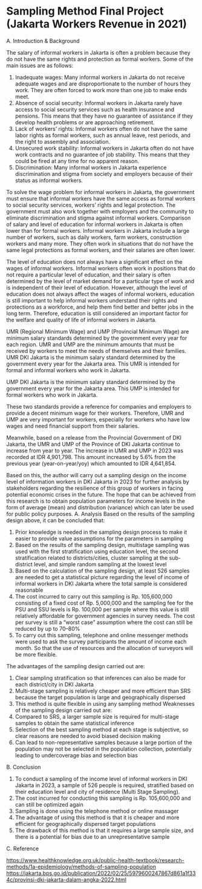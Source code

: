# Sampling Method Final Project (Jakarta Workers Revenue in 2021)
A. Introduction & Background

The salary of informal workers in Jakarta is often a problem because they do not have the same rights and protection as formal workers. Some of the main issues are as follows:

1. Inadequate wages: Many informal workers in Jakarta do not receive adequate wages and are disproportionate to the number of hours they work. They are often forced to work more than one job to make ends meet.
2. Absence of social security: Informal workers in Jakarta rarely have access to social security services such as health insurance and pensions. This means that they have no guarantee of assistance if they develop health problems or are approaching retirement.
3. Lack of workers’ rights: Informal workers often do not have the same labor rights as formal workers, such as annual leave, rest periods, and the right to assembly and association.
4. Unsecured work stability: Informal workers in Jakarta often do not have work contracts and no guarantee of job stability. This means that they could be fired at any time for no apparent reason.
5. Discrimination: Many informal workers in Jakarta experience discrimination and stigma from society and employers because of their status as informal workers.

To solve the wage problem for informal workers in Jakarta, the government must ensure that informal workers have the same access as formal workers to social security services, workers’ rights and legal protection. The government must also work together with employers and the community to eliminate discrimination and stigma against informal workers.
Comparison of salary and level of education for informal workers in Jakarta is often lower than for formal workers. Informal workers in Jakarta include a large number of workers, such as daily workers, farm workers, construction workers and many more. They often work in situations that do not have the same legal protections as formal workers, and their salaries are often lower.

The level of education does not always have a significant effect on the wages of informal workers. Informal workers often work in positions that do not require a particular level of education, and their salary is often determined by the level of market demand for a particular type of work and is independent of their level of education.
However, although the level of education does not always affect the wages of informal workers, education is still important to help informal workers understand their rights and protections as a workforce, and help them find better and better jobs in the long term. Therefore, education is still considered an important factor for the welfare and quality of life of informal workers in Jakarta.

UMR (Regional Minimum Wage) and UMP (Provincial Minimum Wage) are minimum salary standards determined by the government every year for each region. UMR and UMP are the minimum amounts that must be received by workers to meet the needs of themselves and their families.
UMR DKI Jakarta is the minimum salary standard determined by the government every year for the Jakarta area. This UMR is intended for formal and informal workers who work in Jakarta.

UMP DKI Jakarta is the minimum salary standard determined by the government every year for the Jakarta area. This UMP is intended for formal workers who work in Jakarta.

These two standards provide a reference for companies and employers to provide a decent minimum wage for their workers. Therefore, UMR and UMP are very important for workers, especially for workers who have low wages and need financial support from their salaries.

Meanwhile, based on a release from the Provincial Government of DKI Jakarta, the UMR and UMP of the Province of DKI Jakarta continue to increase from year to year. The increase in UMR and UMP in 2023 was recorded at IDR 4,901,798. This amount increased by 5.6% from the previous year (year-on-year/yoy) which amounted to IDR 4,641,854.

Based on this, the author will carry out a sampling design on the income level of information workers in DKI Jakarta in 2023 for further analysis by stakeholders regarding the resilience of this group of workers in facing potential economic crises in the future. The hope that can be achieved from this research is to obtain population parameters for income levels in the form of average (mean) and distribution (variance) which can later be used for public policy purposes.
A. Analysis
Based on the results of the sampling design above, it can be concluded that:
1. Prior knowledge is needed in the sampling design process to make it easier to provide value assumptions for the parameters in sampling
2. Based on the results of the sampling design, multistage sampling was used with the first stratification using education level, the second stratification related to districts/cities, cluster sampling at the sub-district level, and simple random sampling at the lowest level
3. Based on the calculation of the sampling design, at least 526 samples are needed to get a statistical picture regarding the level of income of informal workers in DKI Jakarta where the total sample is considered reasonable
4. The cost incurred to carry out this sampling is Rp. 105,600,000 consisting of a fixed cost of Rp. 5,000,000 and the sampling fee for the PSU and SSU levels is Rp. 100,000 per sample where this value is still relatively affordable for government agencies in survey needs. The cost per survey is still a “worst case” assumption where the cost can still be reduced by up to 70–80%
5. To carry out this sampling, telephone and online messenger methods were used to ask the survey participants the amount of income each month. So that the use of resources and the allocation of surveyors will be more flexible.

The advantages of the sampling design carried out are:
1. Clear sampling stratification so that inferences can also be made for each district/city in DKI Jakarta
2. Multi-stage sampling is relatively cheaper and more efficient than SRS because the target population is large and geographically dispersed
3. This method is quite flexible in using any sampling method
Weaknesses of the sampling design carried out are:
1. Compared to SRS, a larger sample size is required for multi-stage samples to obtain the same statistical inference
2. Selection of the best sampling method at each stage is subjective, so clear reasons are needed to avoid biased decision making
3. Can lead to non-representative samples because a large portion of the population may not be selected in the population collection, potentially leading to undercoverage bias and selection bias

B. Conclusion
1. To conduct a sampling of the income level of informal workers in DKI Jakarta in 2023, a sample of 526 people is required, stratified based on their education level and city of residence (Multi Stage Sampling).
2. The cost incurred for conducting this sampling is Rp. 105,600,000 and can still be optimized again
3. Sampling is done using the telephone method or online massager
4. The advantage of using this method is that it is cheaper and more efficient for geographically dispersed target populations
5. The drawback of this method is that it requires a large sample size, and there is a potential for bias due to an unrepresentative sample

C. Reference

https://www.healthknowledge.org.uk/public-health-textbook/research-methods/1a-epidemiology/methods-of-sampling-population
https://jakarta.bps.go.id/publication/2022/02/25/5979600247867d861a1f334c/provinsi-dki-jakarta-dalam-angka-2022.html
